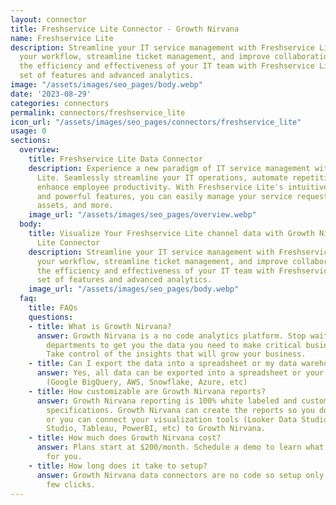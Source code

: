 ```yaml
---
layout: connector
title: Freshservice Lite Connector - Growth Nirvana
name: Freshservice Lite
description: Streamline your IT service management with Freshservice Lite. Simplify
  your workflow, streamline ticket management, and improve collaboration. Enhance
  the efficiency and effectiveness of your IT team with Freshservice Lite's comprehensive
  set of features and advanced analytics.
image: "/assets/images/seo_pages/body.webp"
date: '2023-08-29'
categories: connectors
permalink: connectors/freshservice_lite
icon_url: "/assets/images/seo_pages/connectors/freshservice_lite"
usage: 0
sections:
  overview:
    title: Freshservice Lite Data Connector
    description: Experience a new paradigm of IT service management with Freshservice
      Lite. Seamlessly streamline your IT operations, automate repetitive tasks, and
      enhance employee productivity. With Freshservice Lite's intuitive interface
      and powerful features, you can easily manage your service requests, incidents,
      assets, and more.
    image_url: "/assets/images/seo_pages/overview.webp"
  body:
    title: Visualize Your Freshservice Lite channel data with Growth Nirvana's Freshservice
      Lite Connector
    description: Streamline your IT service management with Freshservice Lite. Simplify
      your workflow, streamline ticket management, and improve collaboration. Enhance
      the efficiency and effectiveness of your IT team with Freshservice Lite's comprehensive
      set of features and advanced analytics.
    image_url: "/assets/images/seo_pages/body.webp"
  faq:
    title: FAQs
    questions:
    - title: What is Growth Nirvana?
      answer: Growth Nirvana is a no code analytics platform. Stop waiting for other
        departments to get you the data you need to make critical business decisions.
        Take control of the insights that will grow your business.
    - title: Can I export the data into a spreadsheet or my data warehouse?
      answer: Yes, all data can be exported into a spreadsheet or your data warehouse
        (Google BigQuery, AWS, Snowflake, Azure, etc)
    - title: How customizable are Growth Nirvana reports?
      answer: Growth Nirvana reporting is 100% white labeled and customized to your
        specifications. Growth Nirvana can create the reports so you don’t have to
        or you can connect your visualization tools (Looker Data Studio/Google Data
        Studio, Tableau, PowerBI, etc) to Growth Nirvana.
    - title: How much does Growth Nirvana cost?
      answer: Plans start at $200/month. Schedule a demo to learn what plan is best
        for you.
    - title: How long does it take to setup?
      answer: Growth Nirvana data connectors are no code so setup only requires a
        few clicks.
---
```

